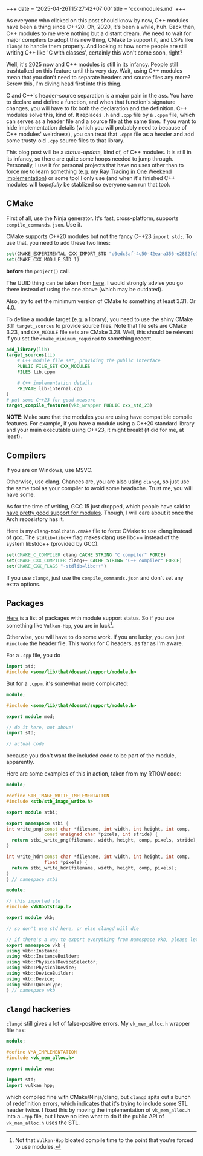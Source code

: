 +++
date = '2025-04-26T15:27:42+07:00'
title = 'cxx-modules.md'
+++

As everyone who clicked on this post should know by now, C++ modules have been a
thing since C++20. Oh, 2020, it's been a while, huh. Back then, C++ modules to
me were nothing but a distant dream. We need to wait for major compilers to
adopt this new thing, CMake to support it, and LSPs like `clangd` to handle them
properly. And looking at how some people are still writing C++ like 'C with
classes', certainly this won't come soon, right?

Well, it's 2025 now and C++ modules is still in its infancy. People still
trashtalked on this feature until this very day. Wait, using C++ modules mean
that you don't need to separate headers and source files any more? Screw this,
I'm diving head first into this thing.

C and C++'s header-source separation is a major pain in the ass. You have to
declare and define a function, and when that function's signature changes, you
will have to fix both the declaration and the definition. C++ modules solve
this, kind of. It replaces `.h` and `.cpp` file by a `.cppm` file, which can
serves as a header file and a source file at the same time. If you want to hide
implementation details (which you will probably need to because of C++ modules'
weirdness), you can treat that `.cppm` file as a header and add some trusty-old
`.cpp` source files to that library.

This blog post will be a _status-update_, kind of, of C++ modules. It is still
in its infancy, so there are quite some hoops needed to jump through.
Personally, I use it for personal projects that have no uses other than to force
me to learn something (e.g. [my Ray Tracing in One Weekend
implementation](https://github.com/btmxh/rt-weekend-vk)) or some tool I only
use (and when it's finished C++ modules will _hopefully_ be stablized so
everyone can run that too).

## CMake

First of all, use the Ninja generator. It's fast, cross-platform, supports
`compile_commands.json`. Use it.

CMake supports C++20 modules but not the fancy C++23 `import std;`. To use that,
you need to add these two lines:

```cmake
set(CMAKE_EXPERIMENTAL_CXX_IMPORT_STD "d0edc3af-4c50-42ea-a356-e2862fe7a444")
set(CMAKE_CXX_MODULE_STD 1)
```

**before** the `project()` call.

The UUID thing can be taken from
[here](https://github.com/Kitware/CMake/blob/master/Help/dev/experimental.rst#c-import-std-support).
I would strongly advise you go there instead of using the one above (which may
be outdated).

Also, try to set the minimum version of CMake to something at least 3.31. Or
4.0.

To define a module target (e.g. a library), you need to use the shiny CMake 3.11
`target_sources` to provide source files. Note that file sets are CMake 3.23, and
`CXX_MODULE` file sets are CMake 3.28. Well, this should be relevant if you set
the `cmake_minimum_required` to something recent.

```cmake
add_library(lib)
target_sources(lib
    # C++ module file set, providing the public interface
    PUBLIC FILE_SET CXX_MODULES
    FILES lib.cppm

    # C++ implementation details
    PRIVATE lib-internal.cpp
)
# put some C++23 for good measure
target_compile_features(vkb_wrapper PUBLIC cxx_std_23)
```

**NOTE**:
Make sure that the modules you are using have compatible compile features. For
example, if you have a module using a C++20 standard library and your main
executable using C++23, it might break! (it did for me, at least).

## Compilers

If you are on Windows, use MSVC.

Otherwise, use clang. Chances are, you are also using `clangd`, so just use the
same tool as your compiler to avoid some headache. Trust me, you will have some.

As for the time of writing, GCC 15 just dropped, which people have said to [have
pretty good support for
modules](https://www.reddit.com/r/cpp/comments/1j7vplc/gcc_support_std_module_with_cmake_40_now/).
Though, I will care about it once the Arch reposistory has it.

Here is my `clang-toolchain.cmake` file to force CMake to use clang instead of
gcc. The `stdlib=libc++` flag makes clang use libc++ instead of the system
libstdc++ (provided by GCC).

```cmake
set(CMAKE_C_COMPILER clang CACHE STRING "C compiler" FORCE)
set(CMAKE_CXX_COMPILER clang++ CACHE STRING "C++ compiler" FORCE)
set(CMAKE_CXX_FLAGS "-stdlib=libc++")
```

If you use `clangd`, just use the `compile_commands.json` and don't set any
extra options.

## Packages

[Here](https://arewemodulesyet.org/) is a list of packages with module support
status. So if you use something like `Vulkan-Hpp`, you are in luck[^1].

Otherwise, you will have to do some work. If you are lucky, you can just
`#include` the header file. This works for C headers, as far as I'm aware.

For a `.cpp` file, you do

```cpp
import std;
#include <some/lib/that/doesnt/support/module.h>
```

But for a `.cppm`, it's somewhat more complicated:

```cpp
module;

#include <some/lib/that/doesnt/support/module.h>

export module mod;

// do it here, not above!
import std;

// actual code
```

because you don't want the included code to be part of the module, apparently.

Here are some examples of this in action, taken from my RTIOW code:

```cpp
module;

#define STB_IMAGE_WRITE_IMPLEMENTATION
#include <stb/stb_image_write.h>

export module stbi;

export namespace stbi {
int write_png(const char *filename, int width, int height, int comp,
              const unsigned char *pixels, int stride) {
  return stbi_write_png(filename, width, height, comp, pixels, stride);
}

int write_hdr(const char *filename, int width, int height, int comp,
              float *pixels) {
  return stbi_write_hdr(filename, width, height, comp, pixels);
}
} // namespace stbi
```

```cpp
module;

// this imported std
#include <VkBootstrap.h>

export module vkb;

// so don't use std here, or else clangd will die

// if there's a way to export everything from namespace vkb, please let me know
export namespace vkb {
using vkb::Instance;
using vkb::InstanceBuilder;
using vkb::PhysicalDeviceSelector;
using vkb::PhysicalDevice;
using vkb::DeviceBuilder;
using vkb::Device;
using vkb::QueueType;
} // namespace vkb
```

## `clangd` hackeries

`clangd` still gives a lot of false-positive errors. My `vk_mem_alloc.h` wrapper
file has:

```cpp
module;

#define VMA_IMPLEMENTATION
#include <vk_mem_alloc.h>

export module vma;

import std;
import vulkan_hpp;
```

which compiled fine with CMake/Ninja/clang, but `clangd` spits out a bunch of
redefinition errors, which indicates that it's trying to include some STL header
twice. I fixed this by moving the implementation of `vk_mem_alloc.h` into a
`.cpp` file, but I have no idea what to do if the public API of `vk_mem_alloc.h`
uses the STL.

[^1]: Not that `Vulkan-Hpp` bloated compile time to the point that you're forced to
use modules.
